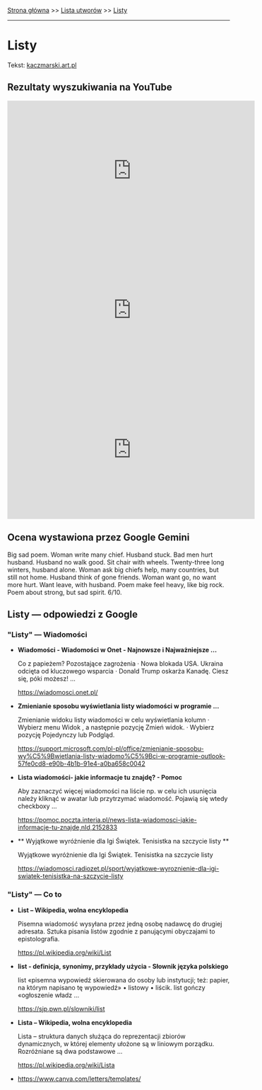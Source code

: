 [Strona główna](../index.md) >> [Lista utworów](../list.md) >> [Listy](264.md)

---

# Listy

Tekst: [kaczmarski.art.pl](https://www.kaczmarski.art.pl/tworczosc/wiersze/listy/)

## Rezultaty wyszukiwania na YouTube

<iframe width="560" height="315" src="https://www.youtube.com/embed/mY5ovEojuQE?si=IdontcarewhotheIRSsendsImnotpayingtaxes" title="YouTube video player" frameborder="0" allow="accelerometer; autoplay; clipboard-write; encrypted-media; gyroscope; picture-in-picture; web-share" referrerpolicy="strict-origin-when-cross-origin" allowfullscreen></iframe>

<iframe width="560" height="315" src="https://www.youtube.com/embed/LwaDoEs0st4?si=IdontcarewhotheIRSsendsImnotpayingtaxes" title="YouTube video player" frameborder="0" allow="accelerometer; autoplay; clipboard-write; encrypted-media; gyroscope; picture-in-picture; web-share" referrerpolicy="strict-origin-when-cross-origin" allowfullscreen></iframe>

<iframe width="560" height="315" src="https://www.youtube.com/embed/3Q-pJe1WmeQ?si=IdontcarewhotheIRSsendsImnotpayingtaxes" title="YouTube video player" frameborder="0" allow="accelerometer; autoplay; clipboard-write; encrypted-media; gyroscope; picture-in-picture; web-share" referrerpolicy="strict-origin-when-cross-origin" allowfullscreen></iframe>

## Ocena wystawiona przez Google Gemini

Big sad poem. Woman write many chief. Husband stuck. Bad men hurt husband. Husband no walk good. Sit chair with wheels. Twenty-three long winters, husband alone. Woman ask big chiefs help, many countries, but still not home. Husband think of gone friends. Woman want go, no want more hurt. Want leave, with husband. Poem make feel heavy, like big rock. Poem about strong, but sad spirit. 6/10.


## Listy — odpowiedzi z Google

### "Listy" — Wiadomości

- **Wiadomości - Wiadomości w Onet - Najnowsze i Najważniejsze ...**

    Co z papieżem? Pozostające zagrożenia · Nowa blokada USA. Ukraina odcięta od kluczowego wsparcia · Donald Trump oskarża Kanadę. Ciesz się, póki możesz! ... 

   <https://wiadomosci.onet.pl/>
- **Zmienianie sposobu wyświetlania listy wiadomości w programie ...**

    Zmienianie widoku listy wiadomości w celu wyświetlania kolumn · Wybierz menu Widok , a następnie pozycję Zmień widok. · Wybierz pozycję Pojedynczy lub Podgląd. 

   <https://support.microsoft.com/pl-pl/office/zmienianie-sposobu-wy%C5%9Bwietlania-listy-wiadomo%C5%9Bci-w-programie-outlook-57fe0cd8-e90b-4b1b-91e4-a0ba658c0042>
- **Lista wiadomości- jakie informacje tu znajdę? - Pomoc**

    Aby zaznaczyć więcej wiadomości na liście np. w celu ich usunięcia należy kliknąć w awatar lub przytrzymać wiadomość. Pojawią się wtedy checkboxy ... 

   <https://pomoc.poczta.interia.pl/news-lista-wiadomosci-jakie-informacje-tu-znajde,nId,2152833>
- **  Wyjątkowe wyróżnienie dla Igi Świątek. Tenisistka na szczycie listy  **

    Wyjątkowe wyróżnienie dla Igi Świątek. Tenisistka na szczycie listy 

   <https://wiadomosci.radiozet.pl/sport/wyjatkowe-wyroznienie-dla-igi-swiatek-tenisistka-na-szczycie-listy>

### "Listy" — Co to

- **List – Wikipedia, wolna encyklopedia**

    Pisemna wiadomość wysyłana przez jedną osobę nadawcę do drugiej adresata. Sztuka pisania listów zgodnie z panującymi obyczajami to epistolografia. 

   <https://pl.wikipedia.org/wiki/List>
- **list - definicja, synonimy, przykłady użycia - Słownik języka polskiego**

    list «pisemna wypowiedź skierowana do osoby lub instytucji; też: papier, na którym napisano tę wypowiedź» • listowy • liścik. list gończy «ogłoszenie władz ... 

   <https://sjp.pwn.pl/slowniki/list>
- **Lista – Wikipedia, wolna encyklopedia**

    Lista – struktura danych służąca do reprezentacji zbiorów dynamicznych, w której elementy ułożone są w liniowym porządku. Rozróżniane są dwa podstawowe ... 

   <https://pl.wikipedia.org/wiki/Lista>
- <https://www.canva.com/letters/templates/>


